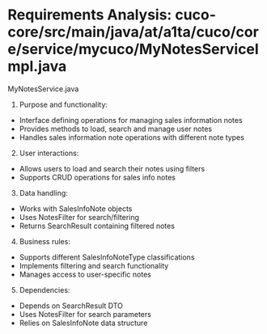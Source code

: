 # Requirements Analysis: cuco-core/src/main/java/at/a1ta/cuco/core/service/mycuco/MyNotesServiceImpl.java

MyNotesService.java
1. Purpose and functionality:
- Interface defining operations for managing sales information notes
- Provides methods to load, search and manage user notes
- Handles sales information note operations with different note types

2. User interactions:
- Allows users to load and search their notes using filters
- Supports CRUD operations for sales info notes

3. Data handling:
- Works with SalesInfoNote objects
- Uses NotesFilter for search/filtering
- Returns SearchResult containing filtered notes

4. Business rules:
- Supports different SalesInfoNoteType classifications
- Implements filtering and search functionality
- Manages access to user-specific notes

5. Dependencies:
- Depends on SearchResult DTO
- Uses NotesFilter for search parameters
- Relies on SalesInfoNote data structure